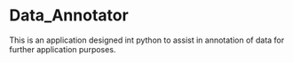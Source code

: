 # Data_Annotator
This is an application designed int python to assist in annotation of data for further application purposes.
